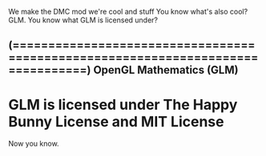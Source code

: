 We make the DMC mod we're cool and stuff You know what's also cool? GLM. You know what GLM is licensed under? 

(================================================================================)
OpenGL Mathematics (GLM)
--------------------------------------------------------------------------------
GLM is licensed under The Happy Bunny License and MIT License
================================================================================

Now you know.
